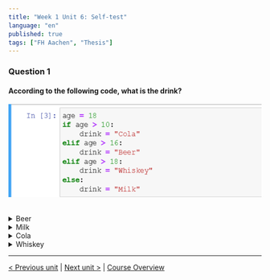 ```yaml
---
title: "Week 1 Unit 6: Self-test"
language: "en"
published: true
tags: ["FH Aachen", "Thesis"]
---
```


### Question 1

#### According to the following code, what is the drink?

<img src=imgs/week1_unit6_f1.png><br><br>

<details>
	<summary>Beer</summary>
	❌
</details>


<details>
	<summary>Milk</summary>
	❌
</details>


<details>
	<summary>Cola</summary>
	✅
</details>


<details>
	<summary>Whiskey</summary>
	❌
</details>

---

[< Previous unit](/teaching/python-mooc/week1_unit6_using_multiple_if_statements) | [Next unit >](/teaching/python-mooc/week1_unit7_creating_complex_expressions) |
[Course Overview](/teaching/python-mooc)